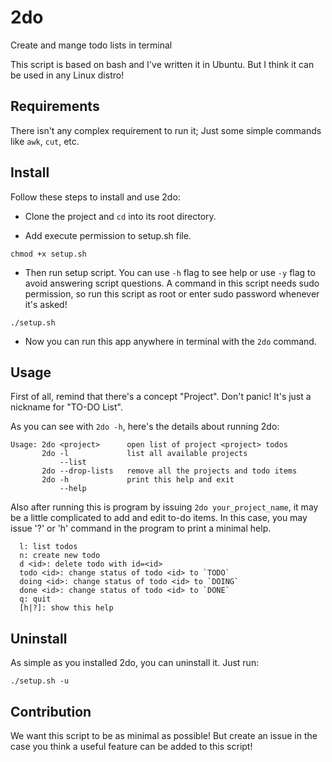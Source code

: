 # 2do
Create and mange todo lists in terminal

This script is based on bash and I've written it in Ubuntu. But I think it can be used in any Linux distro!

## Requirements
There isn't any complex requirement to run it; Just some simple commands like `awk`, `cut`, etc.


## Install
Follow these steps to install and use 2do:

* Clone the project and `cd` into its root directory.

* Add execute permission to setup.sh file.

```
chmod +x setup.sh
```

* Then run setup script. You can use `-h` flag to see help or use `-y` flag to avoid answering script questions. A command in this script needs sudo permission, so run this script as root or enter sudo password whenever it's asked!
```
./setup.sh
```

* Now you can run this app anywhere in terminal with the `2do` command.

## Usage
First of all, remind that there's a concept "Project". Don't panic! It's just a nickname for "TO-DO List".

As you can see with `2do -h`, here's the details about running 2do:
```
Usage: 2do <project>      open list of project <project> todos
       2do -l             list all available projects
           --list
       2do --drop-lists   remove all the projects and todo items
       2do -h             print this help and exit
           --help
```

Also after running this is program by issuing `2do your_project_name`, it may be a little complicated to add and edit to-do items. In this case, you may issue '?' or 'h' command in the program to print a minimal help.
```
  l: list todos
  n: create new todo
  d <id>: delete todo with id=<id>
  todo <id>: change status of todo <id> to `TODO`
  doing <id>: change status of todo <id> to `DOING`
  done <id>: change status of todo <id> to `DONE`
  q: quit
  [h|?]: show this help
```

## Uninstall
As simple as you installed 2do, you can uninstall it. Just run:
```
./setup.sh -u
```

## Contribution
We want this script to be as minimal as possible! But create an issue in the case you think a useful feature can be added to this script!

